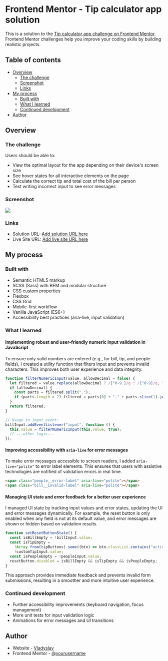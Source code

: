 # Frontend Mentor - Tip calculator app solution

This is a solution to the [Tip calculator app challenge on Frontend Mentor](https://www.frontendmentor.io/challenges/tip-calculator-app-ugJNGbJUX). Frontend Mentor challenges help you improve your coding skills by building realistic projects.

## Table of contents

- [Overview](#overview)
  - [The challenge](#the-challenge)
  - [Screenshot](#screenshot)
  - [Links](#links)
- [My process](#my-process)
  - [Built with](#built-with)
  - [What I learned](#what-i-learned)
  - [Continued development](#continued-development)
- [Author](#author)

## Overview

### The challenge

Users should be able to:

- View the optimal layout for the app depending on their device's screen size
- See hover states for all interactive elements on the page
- Calculate the correct tip and total cost of the bill per person
- Test writing incorrect input to see error messages

### Screenshot

![](./screenshot.jpg)

### Links

- Solution URL: [Add solution URL here](https://your-solution-url.com)
- Live Site URL: [Add live site URL here](https://your-live-site-url.com)

## My process

### Built with

- Semantic HTML5 markup
- SCSS (Sass) with BEM and modular structure
- CSS custom properties
- Flexbox
- CSS Grid
- Mobile-first workflow
- Vanilla JavaScript (ES6+)
- Accessibility best practices (aria-live, input validation)

### What I learned

#### Implementing robust and user-friendly numeric input validation in JavaScript

To ensure only valid numbers are entered (e.g., for bill, tip, and people fields), I created a utility function that filters input and prevents invalid characters. This improves both user experience and data integrity.

```javascript
function filterNumericInput(value, allowDecimal = false) {
  let filtered = value.replace(allowDecimal ? /[^0-9.]/g : /[^0-9]/g, "");
  if (allowDecimal) {
    const parts = filtered.split(".");
    if (parts.length > 2) filtered = parts[0] + "." + parts.slice(1).join("");
  }
  return filtered;
}

// Usage in input event:
billInput.addEventListener("input", function () {
  this.value = filterNumericInput(this.value, true);
  // ...other logic...
});
```

#### Improving accessibility with `aria-live` for error messages

To make error messages accessible to screen readers, I added `aria-live="polite"` to error label elements. This ensures that users with assistive technologies are notified of validation errors in real time.

```html
<span class="people__error-label" aria-live="polite"></span>
<span class="bill__invalid-label" aria-live="polite"></span>
```

#### Managing UI state and error feedback for a better user experience

I managed UI state by tracking input values and error states, updating the UI and error messages dynamically. For example, the reset button is only enabled when any field is not at its default value, and error messages are shown or hidden based on validation results.

```javascript
function setResetButtonState() {
  const isBillEmpty = !billInput.value;
  const isTipEmpty =
    !Array.from(tipButtons).some((btn) => btn.classList.contains("active")) &&
    !customTipInput.value;
  const isPeopleEmpty = !peopleInput.value;
  resetButton.disabled = isBillEmpty && isTipEmpty && isPeopleEmpty;
}
```

This approach provides immediate feedback and prevents invalid form submissions, resulting in a smoother and more intuitive user experience.

### Continued development

- Further accessibility improvements (keyboard navigation, focus management)
- More unit tests for input validation logic
- Animations for error messages and UI transitions

## Author

- Website - [Vladyslav](https://www.your-site.com)
- Frontend Mentor - [@yourusername](https://www.frontendmentor.io/profile/yourusername)
